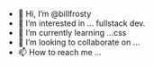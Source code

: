 - 👋 Hi, I’m @billfrosty
- 👀 I’m interested in ... fullstack dev.
- 🌱 I’m currently learning ...css
- 💞️ I’m looking to collaborate on ...
- 📫 How to reach me ...

<!---
billfrosty/billfrosty is a ✨ special ✨ repository because its `README.md` (this file) appears on your GitHub profile.
You can click the Preview link to take a look at your changes.
--->
